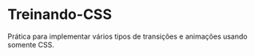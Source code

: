 # Treinando-CSS

Prática para implementar vários tipos de transições e animações usando somente CSS.
